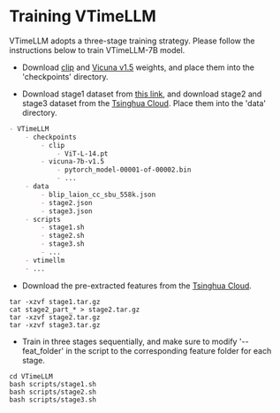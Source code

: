 # Training VTimeLLM
VTimeLLM adopts a three-stage training strategy. Please follow the instructions below to train VTimeLLM-7B model.


* Download [clip](https://cloud.tsinghua.edu.cn/d/6db5d02883124826aa6f/?p=%2Fcheckpoints&mode=list) and [Vicuna v1.5](https://huggingface.co/lmsys/vicuna-7b-v1.5) weights, and place them into the 'checkpoints' directory.

* Download stage1 dataset from [this link](https://huggingface.co/datasets/liuhaotian/LLaVA-Pretrain/blob/main/blip_laion_cc_sbu_558k.json), and download stage2 and stage3 dataset from the [Tsinghua Cloud](https://cloud.tsinghua.edu.cn/d/6db5d02883124826aa6f/?p=%2Fdata&mode=list). Place them into the 'data' directory.

```markdown
- VTimeLLM
    - checkpoints
        - clip
        	- ViT-L-14.pt
        - vicuna-7b-v1.5
        	- pytorch_model-00001-of-00002.bin
        	- ...
    - data
        - blip_laion_cc_sbu_558k.json
        - stage2.json
        - stage3.json
    - scripts
    	- stage1.sh
    	- stage2.sh
    	- stage3.sh
    	- ...
    - vtimellm
    - ...
```

* Download the pre-extracted features from the [Tsinghua Cloud](https://cloud.tsinghua.edu.cn/d/6db5d02883124826aa6f/?p=%2Ffeat&mode=list).

```shell
tar -xzvf stage1.tar.gz
cat stage2_part_* > stage2.tar.gz
tar -xzvf stage2.tar.gz
tar -xzvf stage3.tar.gz
```

* Train in three stages sequentially, and make sure to modify  '--feat_folder' in the script to the corresponding feature folder for each stage.

```shell
cd VTimeLLM
bash scripts/stage1.sh
bash scripts/stage2.sh
bash scripts/stage3.sh
```